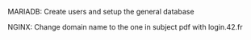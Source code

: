 
MARIADB:
    Create users and setup the general database

NGINX:
    Change domain name to the one in subject pdf with login.42.fr